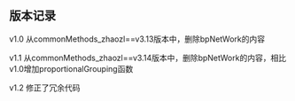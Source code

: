 ## 版本记录

v1.0 从commonMethods_zhaozl==v3.13版本中，删除bpNetWork的内容

v1.1 从commonMethods_zhaozl==v3.14版本中，删除bpNetWork的内容，相比v1.0增加proportionalGrouping函数

v1.2 修正了冗余代码